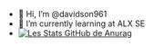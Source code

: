 - 👋 Hi, I’m @davidson961
- 🌱 I’m currently learning at ALX SE
- [![Les Stats GitHub de Anurag](https://github-readme-stats.vercel.app/api?username=davidson961)](https://github.com/davidson961/github-readme-stats)
<!---
davidson961/davidson961 is a ✨ special ✨ repository because its `README.md` (this file) appears on your GitHub profile.
You can click the Preview link to take a look at your changes.
--->
